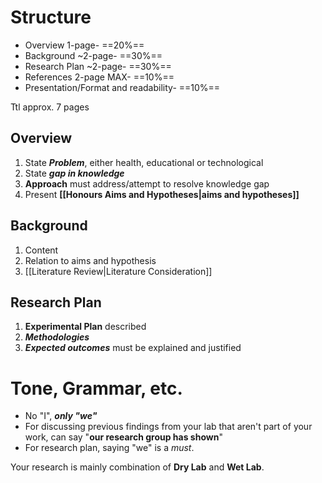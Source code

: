 # Structure
- Overview 1-page- ==20%==
- Background ~2-page- ==30%==
- Research Plan ~2-page- ==30%==
- References 2-page MAX- ==10%==
- Presentation/Format and readability- ==10%==

Ttl approx. 7 pages

## Overview
1. State ***Problem***, either health, educational or technological
2. State ***gap in knowledge***
3. **Approach** must address/attempt to resolve knowledge gap
4. Present **[[Honours Aims and Hypotheses|aims and hypotheses]]**

## Background
1. Content
2. Relation to aims and hypothesis
3. [[Literature Review|Literature Consideration]]

## Research Plan
1. **Experimental Plan** described
2. ***Methodologies***
3. ***Expected outcomes*** must be explained and justified

# Tone, Grammar, etc.

- No "I", ***only "we"***
- For discussing previous findings from your lab that aren't part of your work, can say "**our research group has shown**"
- For research plan, saying "we" is a *must*.

Your research is mainly combination of **Dry Lab** and **Wet Lab**.